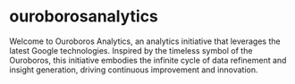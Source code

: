 # ouroborosanalytics

Welcome to Ouroboros Analytics, an analytics initiative that leverages the latest Google technologies. Inspired by the timeless symbol of the Ouroboros, this initiative embodies the infinite cycle of data refinement and insight generation, driving continuous improvement and innovation. 
